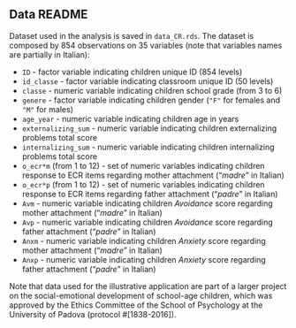 ## Data README

Dataset used in the analysis is saved in `data_CR.rds`. The dataset is composed by 854 observations on 35 variables (note that variables names are partially in Italian):

- `ID` - factor variable indicating children unique ID (854 levels)
- `id_classe` - factor variable indicating classroom unique ID (50 levels)
- `classe` - numeric variable indicating children school grade (from 3 to 6)
- `genere` - factor variable indicating children gender (`"F"` for females and `"M"` for males)
- `age_year` - numeric variable indicating children age in years
- `externalizing_sum` - numeric variable indicating children externalizing problems total score
- `internalizing_sum` - numeric variable indicating children internalizing problems total score
- `o_ecr*m` (from 1 to 12) - set of numeric variables indicating children response to ECR items regarding mother attachment (“*madre*” in Italian)
- `o_ecr*p` (from 1 to 12) - set of numeric variables indicating children response to ECR items regarding father attachment (“*padre*” in Italian)
- `Avm` - numeric variable indicating children *Avoidance* score regarding mother attachment (“*madre*” in Italian)
- `Avp` - numeric variable indicating children *Avoidance* score regarding father attachment (“*padre*” in Italian)
- `Anxm` - numeric variable indicating children *Anxiety* score regarding mother attachment (“*madre*” in Italian)
- `Anxp` - numeric variable indicating children *Anxiety* score regarding father attachment (“*padre*” in Italian)


Note that data used for the illustrative application are part of a larger project on the social-emotional development of school-age children, which was approved by the Ethics Committee of the School of Psychology at the University of Padova (protocol #[1838-2016]).
